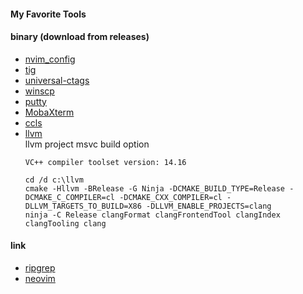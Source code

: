 #### My Favorite Tools

#### binary (download from releases)
* [nvim_config](https://github.com/fcying/dotvim)
* [tig](https://github.com/jonas/tig)
* [universal-ctags](https://github.com/universal-ctags/ctags)
* [winscp](https://winscp.net)
* [putty](https://www.chiark.greenend.org.uk/~sgtatham/putty)
* [MobaXterm](https://mobaxterm.mobatek.net/)
* [ccls](https://github.com/MaskRay/ccls)
* [llvm](https://github.com/llvm/llvm-project)</BR>
    llvm project msvc build option
    ```
    VC++ compiler toolset version: 14.16

    cd /d c:\llvm
    cmake -Hllvm -BRelease -G Ninja -DCMAKE_BUILD_TYPE=Release -DCMAKE_C_COMPILER=cl -DCMAKE_CXX_COMPILER=cl -DLLVM_TARGETS_TO_BUILD=X86 -DLLVM_ENABLE_PROJECTS=clang
    ninja -C Release clangFormat clangFrontendTool clangIndex clangTooling clang
    ```

#### link
* [ripgrep](https://github.com/BurntSushi/ripgrep)
* [neovim](https://github.com/neovim/neovim)

